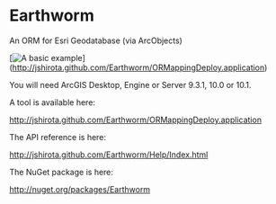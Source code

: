 Earthworm
=========

An ORM for Esri Geodatabase (via ArcObjects)

[![A basic example](https://raw.github.com/jshirota/Earthworm/master/Images/screenshot.png "Click here to install!")]
(http://jshirota.github.com/Earthworm/ORMappingDeploy.application)

You will need ArcGIS Desktop, Engine or Server 9.3.1, 10.0 or 10.1.

A tool is available here:

http://jshirota.github.com/Earthworm/ORMappingDeploy.application

The API reference is here:

http://jshirota.github.com/Earthworm/Help/Index.html

The NuGet package is here:

http://nuget.org/packages/Earthworm
